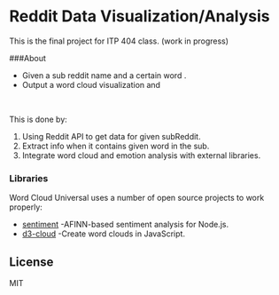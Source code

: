 # Reddit Data Visualization/Analysis

This is the final project for ITP 404 class.  (work in progress)

###About
  - Given a sub reddit name and a certain word .
  - Output a word cloud visualization and 
<br>

This is done by:

 1. Using Reddit API to get data for given subReddit.
 2. Extract info when it contains given word in the sub.
 3. Integrate word cloud and emotion analysis with external libraries.


### Libraries

Word Cloud Universal uses a number of open source projects to work properly:

* [sentiment] -AFINN-based sentiment analysis for Node.js.
* [d3-cloud] -Create word clouds in JavaScript.



License
----

MIT

[//]: # (These are reference links used in the body of this note and get stripped out when the markdown processor does its job. There is no need to format nicely because it shouldn't be seen. Thanks SO - http://stackoverflow.com/questions/4823468/store-comments-in-markdown-syntax)

   [sentiment]: <https://github.com/thisandagain/sentiment>
   [d3-cloud]: <https://github.com/jasondavies/d3-cloud>

